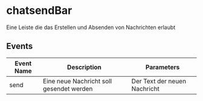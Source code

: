 # chatsendBar

Eine Leiste die das Erstellen und Absenden von Nachrichten erlaubt

## Events

<!-- @vuese:chatsendBar:events:start -->
|Event Name|Description|Parameters|
|---|---|---|
|send|Eine neue Nachricht soll gesendet werden|Der Text der neuen Nachricht|

<!-- @vuese:chatsendBar:events:end -->



